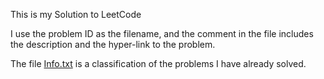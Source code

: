This is my Solution to LeetCode

I use the problem ID as the filename, and the comment in the file includes the description and the hyper-link to the problem.

The file [Info.txt](./src/Info.txt) is a classification of the problems I have already solved.


